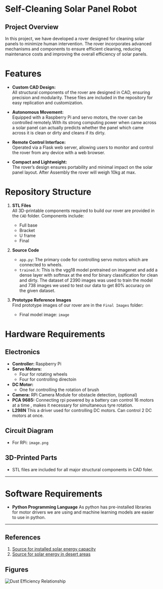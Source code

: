 # Self-Cleaning Solar Panel Robot

## Project Overview
In this project, we have developed a rover designed for cleaning solar panels to minimize human intervention. The rover incorporates advanced mechanisms and components to ensure efficient cleaning, reducing maintenance costs and improving the overall efficiency of solar panels.

# Features
- **Custom CAD Design:**  
  All structural components of the rover are designed in CAD, ensuring precision and modularity. These files are included in the repository for easy replication and customization.
  
- **Autonomous Movement:**  
  Equipped with a Raspberry Pi and servo motors, the rover can be controlled remotely.With its strong computing power when came across a solar panel can actually predicts whether the panel 
  which came across it is clean or dirty and cleans if its dirty.
  
- **Remote Control Interface:**  
  Operated via a Flask web server, allowing users to monitor and control the rover from any device with a web browser.

- **Compact and Lightweight:**  
  The rover’s design ensures portability and minimal impact on the solar panel layout. After Assembly the rover will weigh 10kg at max.

# Repository Structure

1. **STL Files**  
   All 3D-printable components required to build our rover are provided in the `CAD` folder. Components include:  
   - Full base  
   - Bracket  
   - U frame  
   - Final  

2. **Source Code**  
   - `app.py`: The primary code for controlling servo motors which are connected to wheels. 
   - `trained.h`: This is the vgg18 model pretrained on imagenet and add a dense layer with softmax at the end for binary classification for clean and dirty. The dataset of 2390 images was used to train the model and 738 images we used to test our data to get 80% accuracy on the given dataset.

3. **Prototype Reference Images**  
   Find prototype images of our rover are in the `Final Images` folder:
   - Final model image: `image`
  
# Hardware Requirements

## Electronics
- **Controller:** Raspberry Pi  
- **Servo Motors:**  
  - Four for rotating wheels
  - Four for controlling directoin
- **DC Motor:**  
  - One for controlling the rotation of brush
- **Camera:** RPi Camera Module for obstacle detection,  (optional)
- **PCA 9685:** Connecting rpi powered by a battery can control 16 motors at a time , makes it necessary for simultaneous tyre rotation.
- **L298N** This a driver used for controlling DC motors. Can control 2 DC motors at once.

## Circuit Diagram  
- For RPi: `image.png`  

## 3D-Printed Parts  
- STL files are included for all major structural components in CAD foler.  

---

# Software Requirements

- **Python Programming Language** As python has pre-installed libraries for motor drivers we are using and machine learning models are easier to use in python.  

---






## References
1. [Source for installed solar energy capacity](https://www.sciencedirect.com/science/article/pii/S2352484723014579)
2. [Source for solar energy in desert areas](https://www.mdpi.com/1996-1073/16/19/6794)

## Figures
![Dust Efficiency Relationship](path/to/your/graph_image.png)
